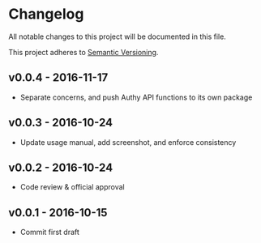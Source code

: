 # Changelog

All notable changes to this project will be documented in this file.

This project adheres to [Semantic Versioning](CONTRIBUTING.md).


## v0.0.4 - 2016-11-17
- Separate concerns, and push Authy API functions to its own package

## v0.0.3 - 2016-10-24
- Update usage manual, add screenshot, and enforce consistency

## v0.0.2 - 2016-10-24
- Code review & official approval

## v0.0.1 - 2016-10-15
- Commit first draft
